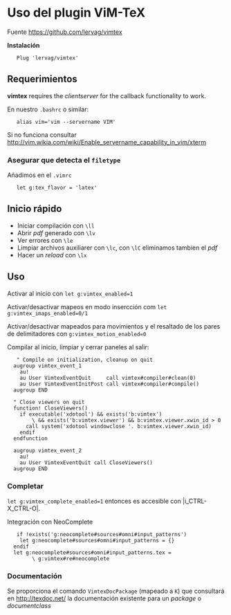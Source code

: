 # Uso del plugin ViM-TeX

Fuente https://github.com/lervag/vimtex

**Instalación**

```
   Plug 'lervag/vimtex'
```
## Requerimientos

**vimtex** requires the *clientserver* for the callback functionality to work.

En nuestro `.bashrc` o similar:

```
   alias vim='vim --servername VIM'
```

Si no funciona consultar  http://vim.wikia.com/wiki/Enable_servername_capability_in_vim/xterm

### Asegurar que detecta el `filetype`

Añadimos en el `.vimrc`

```
   let g:tex_flavor = 'latex'
```


## Inicio rápido

- Iniciar compilación con `\ll`
- Abrir *pdf* generado con `\lv`
- Ver errores con `\le`
- Limpiar archivos auxiliarer con `\lc`, con `\lC` eliminamos tambien el *pdf*
- Hacer un *reload* con `\lx`

## Uso

Activar al inicio con `let g:vimtex_enabled=1`

Activar/desactivar mapeos en modo insercción com `let g:vimtex_imaps_enabled=0/1`

Activar/desactivar mapeados para movimientos y el resaltado de los pares de delimitadores con `g:vimtex_motion_enabled=0`

Compilar al inicio, limpiar y cerrar paneles al salir:

```
   " Compile on initialization, cleanup on quit
  augroup vimtex_event_1
    au!
    au User VimtexEventQuit     call vimtex#compiler#clean(0)
    au User VimtexEventInitPost call vimtex#compiler#compile()
  augroup END

  " Close viewers on quit
  function! CloseViewers()
    if executable('xdotool') && exists('b:vimtex')
        \ && exists('b:vimtex.viewer') && b:vimtex.viewer.xwin_id > 0
      call system('xdotool windowclose '. b:vimtex.viewer.xwin_id)
    endif
  endfunction

  augroup vimtex_event_2
    au!
    au User VimtexEventQuit call CloseViewers()
  augroup END
```

### Completar

`let g:vimtex_complete_enabled=1` entonces es accesible con |i_CTRL-X_CTRL-O|.  

Integración con NeoComplete

```
   if !exists('g:neocomplete#sources#omni#input_patterns')
    let g:neocomplete#sources#omni#input_patterns = {}
  endif
  let g:neocomplete#sources#omni#input_patterns.tex =
        \ g:vimtex#re#neocomplete
```

### Documentación

Se proporciona el comando `VimtexDocPackage` (mapeado a `K`) que consultará en http://texdoc.net/ la documentación existente para un *package* o *documentclass*


